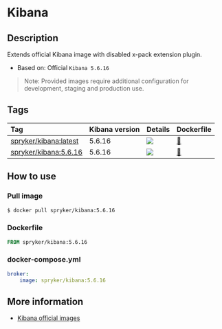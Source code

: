 # Kibana

## Description

Extends official Kibana image with disabled x-pack extension plugin.

* Based on: Official `Kibana 5.6.16`

> Note: Provided images require additional configuration for development, staging and production use.

## Tags

| Tag     | Kibana version     | Details     | Dockerfile     |
| :------------- | :------------- | :------------- | :------------- |
| [spryker/kibana:latest](https://hub.docker.com/r/spryker/kibana/tags) | 5.6.16 | [![](https://images.microbadger.com/badges/image/spryker/kibana:latest.svg)](https://microbadger.com/images/spryker/kibana:latest "Get your own image badge on microbadger.com") | [:link:](https://github.com/spryker/docker-kibana/blob/master/5.6.16/Dockerfile) |
| [spryker/kibana:5.6.16](https://hub.docker.com/r/spryker/kibana/tags)  | 5.6.16 | [![](https://images.microbadger.com/badges/image/spryker/kibana:5.6.16.svg)](https://microbadger.com/images/spryker/kibana:5.6.16 "Get your own image badge on microbadger.com") | [:link:](https://github.com/spryker/docker-kibana/blob/master/5.6.16/Dockerfile) |

## How to use

### Pull image
```bash
$ docker pull spryker/kibana:5.6.16
```

### Dockerfile
```dockerfile
FROM spryker/kibana:5.6.16
```

### docker-compose.yml
```yaml
broker:
    image: spryker/kibana:5.6.16
```


## More information
* [Kibana official images](https://github.com/elastic/kibana)
